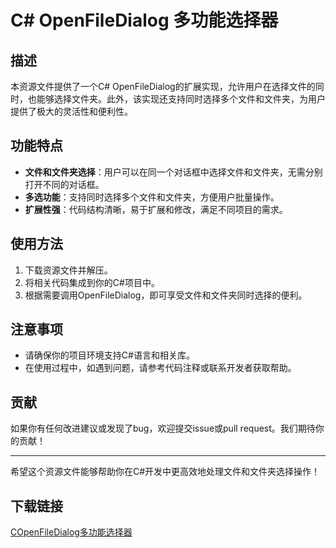 # C# OpenFileDialog 多功能选择器

## 描述

本资源文件提供了一个C# OpenFileDialog的扩展实现，允许用户在选择文件的同时，也能够选择文件夹。此外，该实现还支持同时选择多个文件和文件夹，为用户提供了极大的灵活性和便利性。

## 功能特点

- **文件和文件夹选择**：用户可以在同一个对话框中选择文件和文件夹，无需分别打开不同的对话框。
- **多选功能**：支持同时选择多个文件和文件夹，方便用户批量操作。
- **扩展性强**：代码结构清晰，易于扩展和修改，满足不同项目的需求。

## 使用方法

1. 下载资源文件并解压。
2. 将相关代码集成到你的C#项目中。
3. 根据需要调用OpenFileDialog，即可享受文件和文件夹同时选择的便利。

## 注意事项

- 请确保你的项目环境支持C#语言和相关库。
- 在使用过程中，如遇到问题，请参考代码注释或联系开发者获取帮助。

## 贡献

如果你有任何改进建议或发现了bug，欢迎提交issue或pull request。我们期待你的贡献！

---

希望这个资源文件能够帮助你在C#开发中更高效地处理文件和文件夹选择操作！

## 下载链接

[COpenFileDialog多功能选择器](https://pan.quark.cn/s/5ed1521715d1)